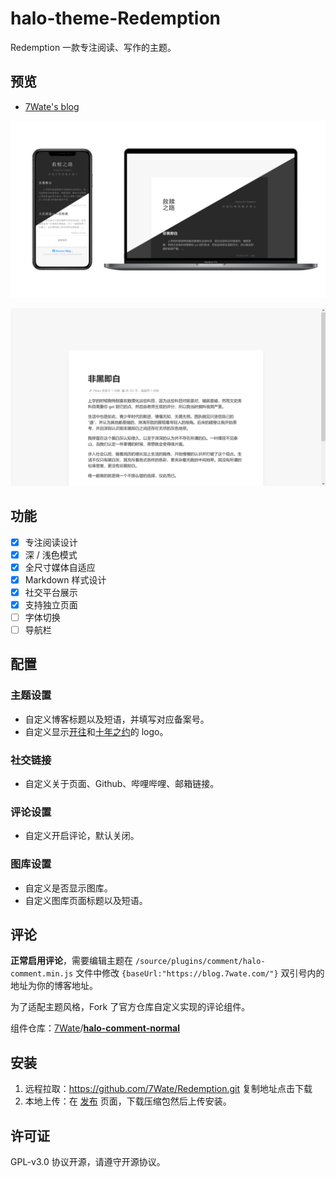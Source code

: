 # halo-theme-Redemption

Redemption 一款专注阅读、写作的主题。

## 预览

- [7Wate's blog](https://blog.7wate.com/)

![预览](screenshot.png)

![预览](source/images/index.gif)

## 功能

- [x] 专注阅读设计
- [x] 深 / 浅色模式
- [x] 全尺寸媒体自适应
- [x] Markdown 样式设计
- [x] 社交平台展示
- [x] 支持独立页面
- [ ] 字体切换
- [ ] 导航栏

## 配置

### 主题设置

- 自定义博客标题以及短语，并填写对应备案号。
- 自定义显示[开往](https://travellings.link/)和[十年之约](https://www.foreverblog.cn/)的 logo。

### 社交链接

- 自定义关于页面、Github、哔哩哔哩、邮箱链接。

### 评论设置

- 自定义开启评论，默认关闭。

### 图库设置

- 自定义是否显示图库。
- 自定义图库页面标题以及短语。

## 评论

**正常启用评论**，需要编辑主题在 `/source/plugins/comment/halo-comment.min.js` 文件中修改 `{baseUrl:"https://blog.7wate.com/"}` 双引号内的地址为你的博客地址。

为了适配主题风格，Fork 了官方仓库自定义实现的评论组件。

组件仓库：[7Wate](https://github.com/7Wate)/**[halo-comment-normal](https://github.com/7Wate/halo-comment-normal)**

## 安装

1. 远程拉取：https://github.com/7Wate/Redemption.git 复制地址点击下载
2. 本地上传：在 [发布](https://github.com/7Wate/Redemption/releases) 页面，下载压缩包然后上传安装。

## 许可证

GPL-v3.0 协议开源，请遵守开源协议。
